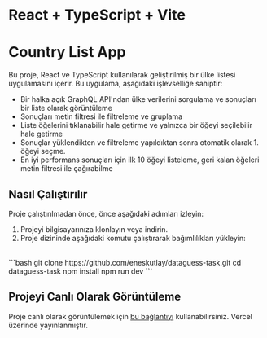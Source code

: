 # React + TypeScript + Vite

# Country List App

Bu proje, React ve TypeScript kullanılarak geliştirilmiş bir ülke listesi uygulamasını içerir. Bu uygulama, aşağıdaki işlevselliğe sahiptir:

- Bir halka açık GraphQL API'ndan ülke verilerini sorgulama ve sonuçları bir liste olarak görüntüleme
- Sonuçları metin filtresi ile filtreleme ve gruplama
- Liste öğelerini tıklanabilir hale getirme ve yalnızca bir öğeyi seçilebilir hale getirme
- Sonuçlar yüklendikten ve filtreleme yapıldıktan sonra otomatik olarak 1. öğeyi seçme.
- En iyi performans sonuçları için ilk 10 öğeyi listeleme, geri kalan öğeleri metin filtresi ile çağırabilme

## Nasıl Çalıştırılır

Proje çalıştırılmadan önce, önce aşağıdaki adımları izleyin:

1. Projeyi bilgisayarınıza klonlayın veya indirin.
2. Proje dizininde aşağıdaki komutu çalıştırarak bağımlılıkları yükleyin:
<br/>
   ```bash
   git clone https://github.com/eneskutlay/dataguess-task.git
   cd dataguess-task
   npm install
   npm run dev
   ```

## Projeyi Canlı Olarak Görüntüleme

Proje canlı olarak görüntülemek için [bu bağlantıyı](https://dataguess-task.vercel.app) kullanabilirsiniz.
Vercel üzerinde yayınlanmıştır.
